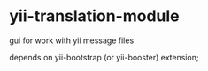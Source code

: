 yii-translation-module
======================

gui for work with yii message files

depends on yii-bootstrap (or yii-booster) extension;
